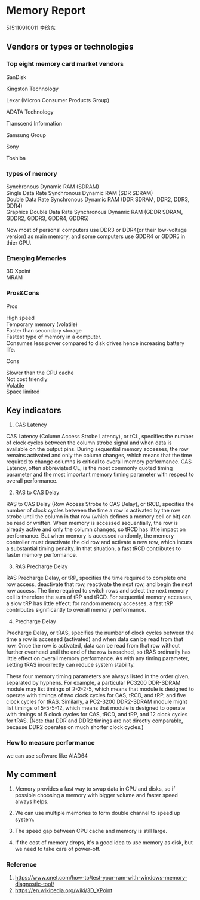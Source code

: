 # Memory Report  

515110910011  李晗东  

## Vendors or types or technologies  

### Top eight memory card market vendors

SanDisk  

Kingston Technology  

Lexar (Micron Consumer Products Group)  

ADATA Technology  

Transcend Information  

Samsung Group  

Sony  

Toshiba  


### types of memory  

Synchronous Dynamic RAM (SDRAM)  
Single Data Rate Synchronous Dynamic RAM (SDR SDRAM)  
Double Data Rate Synchronous Dynamic RAM (DDR SDRAM, DDR2, DDR3, DDR4)  
Graphics Double Data Rate Synchronous Dynamic RAM (GDDR SDRAM, GDDR2, GDDR3, GDDR4, GDDR5)  

Now most of personal computers use DDR3 or DDR4(or their low-voltage version) as main memory, and some computers use GDDR4 or GDDR5 in thier GPU.  

### Emerging Memories  

3D Xpoint  
MRAM


### Pros&Cons  

Pros  
  
High speed  
Temporary memory (volatile)  
Faster than secondary storage  
Fastest type of memory in a computer.  
Consumes less power compared to disk drives hence increasing battery life.  

Cons  

Slower than the CPU cache  
Not cost friendly  
Volatile  
Space limited  

## Key indicators  

1. CAS Latency  

CAS Latency (Column Access Strobe Latency), or tCL, specifies the number of clock cycles between the column strobe signal and when data is available on the output pins. During sequential memory accesses, the row remains activated and only the column changes, which means that the time required to change columns is critical to overall memory performance. CAS Latency, often abbreviated CL, is the most commonly quoted timing parameter and the most important memory timing parameter with respect to overall performance.

2. RAS to CAS Delay  

RAS to CAS Delay (Row Access Strobe to CAS Delay), or tRCD, specifies the number of clock cycles between the time a row is activated by the row strobe until the column in that row (which defines a memory cell or bit) can be read or written. When memory is accessed sequentially, the row is already active and only the column changes, so tRCD has little impact on performance. But when memory is accessed randomly, the memory controller must deactivate the old row and activate a new row, which incurs a substantial timing penalty. In that situation, a fast tRCD contributes to faster memory performance.

3. RAS Precharge Delay  

RAS Precharge Delay, or tRP, specifies the time required to complete one row access, deactivate that row, reactivate the next row, and begin the next row access. The time required to switch rows and select the next memory cell is therefore the sum of tRP and tRCD. For sequential memory accesses, a slow tRP has little effect; for random memory accesses, a fast tRP contributes significantly to overall memory performance.

4. Precharge Delay

Precharge Delay, or tRAS, specifies the number of clock cycles between the time a row is accessed (activated) and when data can be read from that row. Once the row is activated, data can be read from that row without further overhead until the end of the row is reached, so tRAS ordinarily has little effect on overall memory performance. As with any timing parameter, setting tRAS incorrectly can reduce system stability.

These four memory timing parameters are always listed in the order given, separated by hyphens. For example, a particular PC3200 DDR-SDRAM module may list timings of 2-2-2-5, which means that module is designed to operate with timings of two clock cycles for CAS, tRCD, and tRP, and five clock cycles for tRAS. Similarly, a PC2-3200 DDR2-SDRAM module might list timings of 5-5-5-12, which means that module is designed to operate with timings of 5 clock cycles for CAS, tRCD, and tRP, and 12 clock cycles for tRAS. (Note that DDR and DDR2 timings are not directly comparable, because DDR2 operates on much shorter clock cycles.)


###  How to measure performance

we can use software like AIAD64

## My comment  

1. Memory provides a fast way to swap data in CPU and disks, so if possible choosing a memory with bigger volume and faster speed always helps. 

2. We can use multiple memories to form double channel to speed up system.  

3. The speed gap between CPU cache and memory is still large.

4. If the cost of memory drops, it's a good idea to use memory as disk, but we need to take care of power-off.


### Reference 

1. https://www.cnet.com/how-to/test-your-ram-with-windows-memory-diagnostic-tool/  
2. https://en.wikipedia.org/wiki/3D_XPoint  

